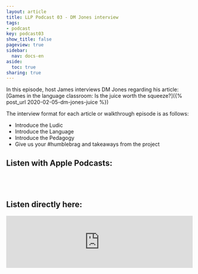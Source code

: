 ```yaml
---
layout: article
title: LLP Podcast 03 - DM Jones interview
tags:
- podcast
key: podcast03
show_title: false
pageview: true
sidebar:
  nav: docs-en
aside:
  toc: true
sharing: true
---
```


In this episode, host James interviews DM Jones regarding his article: [Games in the language classroom: Is the juice worth the squeeze?]({% post_url 2020-02-05-dm-jones-juice %})

The interview format for each article or walkthrough episode is as follows:

- Introduce the Ludic
- Introduce the Language
- Introduce the Pedagogy
- Give us your #humblebrag and takeaways from the project

## Listen with Apple Podcasts:

<a href="https://podcasts.apple.com/jp/podcast/ludic-language-pedagogy-podcast/id1480071532?mt=2&app=podcast" style="display:inline-block;overflow:hidden;background:url(https://linkmaker.itunes.apple.com/en-us/badge-lrg.svg?releaseDate=2020-02-27T00:00:00Z&kind=podcast&bubble=apple_music) no-repeat;width:165px;height:40px;"></a>

## Listen directly here:

<iframe src="https://archive.org/embed/llpp03" width="500" height="140" frameborder="0" webkitallowfullscreen="true" mozallowfullscreen="true" allowfullscreen></iframe>
